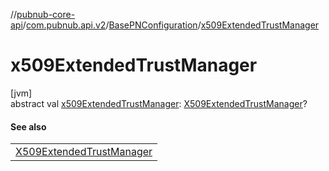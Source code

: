 //[pubnub-core-api](../../../index.md)/[com.pubnub.api.v2](../index.md)/[BasePNConfiguration](index.md)/[x509ExtendedTrustManager](x509-extended-trust-manager.md)

# x509ExtendedTrustManager

[jvm]\
abstract val [x509ExtendedTrustManager](x509-extended-trust-manager.md): [X509ExtendedTrustManager](https://docs.oracle.com/javase/8/docs/api/javax/net/ssl/X509ExtendedTrustManager.html)?

#### See also

| |
|---|
| [X509ExtendedTrustManager](https://docs.oracle.com/javase/8/docs/api/javax/net/ssl/X509ExtendedTrustManager.html) |

